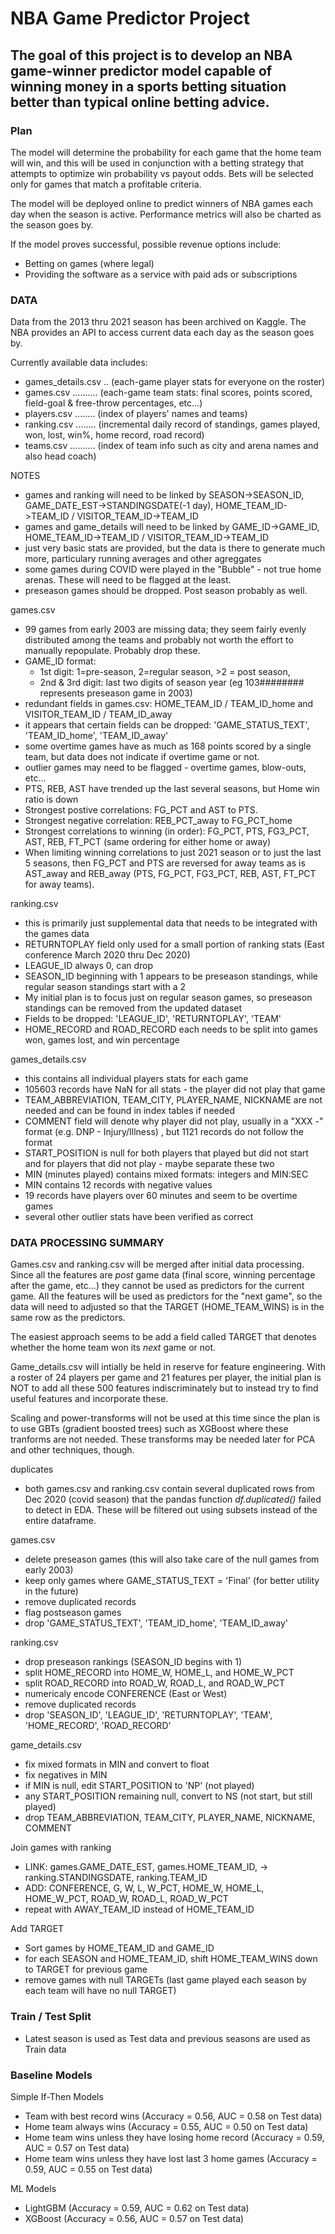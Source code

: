 # NBA Game Predictor Project

## The goal of this project is to develop an NBA game-winner predictor model capable of winning money in a sports betting situation better than typical online betting advice.

### Plan

The model will determine the probability for each game that the home team will win, and this will  be used in conjunction with a betting strategy that attempts to optimize win probability vs payout odds. Bets will be selected only for games that match a profitable criteria.

The model will be deployed online to predict winners of NBA games each day when the season is active. Performance metrics will also be charted as the season goes by. 

If the model proves successful, possible revenue options include:
 - Betting on games (where legal)
 - Providing the software as a service with paid ads or subscriptions

### DATA

Data from the 2013 thru 2021 season has been archived on Kaggle. The NBA provides an API to access current data each day as the season goes by. 

Currently available data includes:

 - games_details.csv .. (each-game player stats for everyone on the roster)
 - games.csv .......... (each-game team stats: final scores, points scored, field-goal & free-throw percentages, etc...)
 - players.csv ........ (index of players' names and teams)
 - ranking.csv ........ (incremental daily record of standings, games played, won, lost, win%, home record, road record)
 - teams.csv .......... (index of team info such as city and arena names and also head coach) 
 
 NOTES 
 - games and ranking will need to be linked by SEASON->SEASON_ID, GAME_DATE_EST->STANDINGSDATE(-1 day), HOME_TEAM_ID->TEAM_ID / VISITOR_TEAM_ID->TEAM_ID
 - games and game_details will need to be linked by GAME_ID->GAME_ID, HOME_TEAM_ID->TEAM_ID / VISITOR_TEAM_ID->TEAM_ID
 - just very basic stats are provided, but the data is there to generate much more, particulary running averages and other agreggates
 - some games during COVID were played in the "Bubble" - not true home arenas. These will need to be flagged at the least.
 - preseason games should be dropped. Post season probably as well.
 
 games.csv
 - 99 games from early 2003 are missing data; they seem fairly evenly distributed among the teams and probably not worth the effort to manually repopulate. Probably drop these.
 - GAME_ID format:
    - 1st digit: 1=pre-season, 2=regular season, >2 = post season,
    - 2nd & 3rd digit: last two digits of season year (eg 103######## represents preseason game in 2003)
 - redundant fields in games.csv: HOME_TEAM_ID / TEAM_ID_home and VISITOR_TEAM_ID / TEAM_ID_away
 - it appears that certain fields can be dropped: 'GAME_STATUS_TEXT', 'TEAM_ID_home', 'TEAM_ID_away'
 - some overtime games have as much as 168 points scored by a single team, but data does not indicate if overtime game or not.
 - outlier games may need to be flagged - overtime games, blow-outs, etc...
 - PTS, REB, AST have trended up the last several seasons, but Home win ratio is down
 - Strongest postive correlations: FG_PCT and AST to PTS.
 - Strongest negative correlation: REB_PCT_away to FG_PCT_home 
 - Strongest correlations to winning (in order): FG_PCT, PTS, FG3_PCT, AST, REB, FT_PCT (same ordering for either home or away)
 - When limiting winning correlations to just 2021 season or to just the last 5 seasons, then FG_PCT and PTS are reversed for away teams as is AST_away and REB_away (PTS, FG_PCT, FG3_PCT, REB, AST, FT_PCT for away teams).
 
 ranking.csv
 - this is primarily just supplemental data that needs to be integrated with the games data
 - RETURNTOPLAY field only used for a small portion of ranking stats (East conference March 2020 thru Dec 2020)
 - LEAGUE_ID always 0, can drop
 - SEASON_ID beginning with 1 appears to be preseason standings, while regular season standings start with a 2
 - My initial plan is to focus just on regular season games, so preseason standings can be removed from the updated dataset
 - Fields to be dropped: 'LEAGUE_ID', 'RETURNTOPLAY', 'TEAM'
 - HOME_RECORD and ROAD_RECORD each needs to be split into games won, games lost, and win percentage
 
 games_details.csv
 - this contains all individual players stats for each game
 - 105603 records have NaN for all stats - the player did not play that game
 - TEAM_ABBREVIATION, TEAM_CITY, PLAYER_NAME, NICKNAME are not needed and can be found in index tables if needed
 - COMMENT field will denote why player did not play, usually in a "XXX -" format (e.g. DNP - Injury/Illness) , but 1121 records do not follow the format
 - START_POSITION is null for both players that played but did not start and for players that did not play - maybe separate these two
 - MIN (minutes played) contains mixed formats: integers and MIN:SEC
 - MIN contains 12 records with negative values
 - 19 records have players over 60 minutes and seem to be overtime games
 - several other outlier stats have been verified as correct
 
 
 ### DATA PROCESSING SUMMARY

Games.csv and ranking.csv will be merged after initial data processing. Since all the features are *post* game data (final score, winning percentage after the game, etc...) they cannot be used as predictors for the current game. All the features will be used as predictors for the "next game", so the data will need to adjusted so that the TARGET (HOME_TEAM_WINS) is in the same row as the predictors. 

The easiest approach seems to be add a field called TARGET that denotes whether the home team won its *next* game or not.

Game_details.csv will intially be held in reserve for feature engineering. With a roster of 24 players per game and 21 features per player, the initial plan is NOT to add all these 500 features indiscriminately but to instead try to find useful features and incorporate these.

Scaling and power-transforms will not be used at this time since the plan is to use GBTs (gradient boosted trees) such as XGBoost where these tranforms are not needed. These transforms may be needed later for PCA and other techniques, though.


duplicates

 - both games.csv and ranking.csv contain several duplicated rows from Dec 2020 (covid season) that the pandas function *df.duplicated()* failed to detect in EDA. These will be filtered out using subsets instead of the entire dataframe.

 games.csv
 
 - delete preseason games (this will also take care of the null games from early 2003)
 - keep only games where GAME_STATUS_TEXT = 'Final' (for better utility in the future)
 - remove duplicated records 
 - flag postseason games 
 - drop 'GAME_STATUS_TEXT', 'TEAM_ID_home', 'TEAM_ID_away'

ranking.csv
 
 - drop preseason rankings (SEASON_ID begins with 1)
 - split HOME_RECORD into HOME_W, HOME_L, and HOME_W_PCT
 - split ROAD_RECORD into ROAD_W, ROAD_L, and ROAD_W_PCT
 - numericaly encode CONFERENCE (East or West)
 - remove duplicated records
 - drop 'SEASON_ID', 'LEAGUE_ID', 'RETURNTOPLAY', 'TEAM', 'HOME_RECORD', 'ROAD_RECORD'

 game_details.csv
 
 - fix mixed formats in MIN and convert to float
 - fix negatives in MIN
 - if MIN is null, edit START_POSITION to 'NP' (not played)
 - any START_POSITION remaining null, convert to NS (not start, but still played)
 - drop TEAM_ABBREVIATION, TEAM_CITY, PLAYER_NAME, NICKNAME, COMMENT
 
 Join games with ranking
 
  - LINK: games.GAME_DATE_EST, games.HOME_TEAM_ID, -> ranking.STANDINGSDATE, ranking.TEAM_ID 
  - ADD: CONFERENCE, G, W, L, W_PCT, HOME_W, HOME_L, HOME_W_PCT, ROAD_W, ROAD_L, ROAD_W_PCT
  - repeat with AWAY_TEAM_ID instead of HOME_TEAM_ID
  
 Add TARGET
 
  - Sort games by HOME_TEAM_ID and GAME_ID
  - for each SEASON and HOME_TEAM_ID, shift HOME_TEAM_WINS down to TARGET for previous game
  - remove games with null TARGETs (last game played each season by each team will have no null TARGET)
  
  ### Train / Test Split
  
  - Latest season is used as Test data and previous seasons are used as Train data
  
  ### Baseline Models
  
Simple If-Then Models

 - Team with best record wins (Accuracy = 0.56, AUC = 0.58 on Test data)
 - Home team always wins (Accuracy = 0.55, AUC = 0.50 on Test data)
 - Home team wins unless they have losing home record (Accuracy = 0.59, AUC = 0.57 on Test data)
 - Home team wins unless they have lost last 3 home games (Accuracy = 0.59, AUC = 0.55 on Test data)
 
ML Models

 - LightGBM (Accuracy = 0.59, AUC = 0.62 on Test data)
 - XGBoost (Accuracy = 0.56, AUC = 0.57 on Test data)
